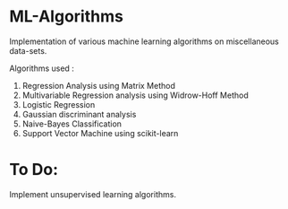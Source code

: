 # ML-Algorithms
Implementation of various machine learning algorithms on miscellaneous data-sets.

Algorithms used :

1. Regression Analysis using Matrix Method
2. Multivariable Regression analysis using Widrow-Hoff Method
3. Logistic Regression
4. Gaussian discriminant analysis
5. Naive-Bayes Classification
6. Support Vector Machine using scikit-learn

# To Do:
Implement unsupervised learning algorithms.
